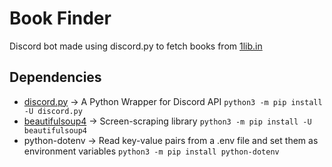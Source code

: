 # Book Finder
Discord bot made using discord.py to fetch books from [1lib.in](https://1lib.in)

## Dependencies
* [discord.py](https://pypi.org/project/discord.py/) -> A Python Wrapper for Discord API
`
python3 -m pip install -U discord.py
`
* [beautifulsoup4](https://pypi.org/project/beautifulsoup4/) -> Screen-scraping library
`
python3 -m pip install -U beautifulsoup4
`
* python-dotenv -> Read key-value pairs from a .env file and set them as environment variables
`
python3 -m pip install python-dotenv
`
